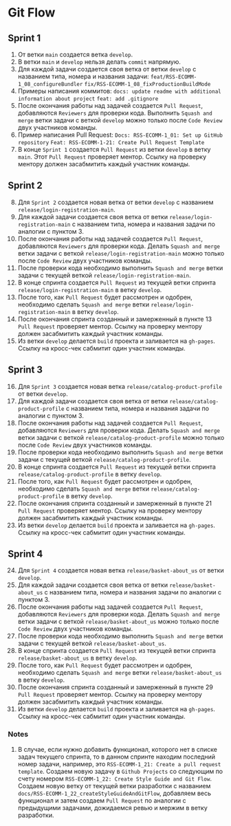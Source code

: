# Git Flow

## Sprint 1
1. От ветки `main` создается ветка `develop`.
2. В ветки `main` и `develop` нельзя делать `commit` напрямую.
3. Для каждой задачи создается своя ветка от ветки `develop` с названием типа, номера и названия задачи:
`feat/RSS-ECOMM-1_08_configureBundler`
`fix/RSS-ECOMM-1_08_fixProductionBuildMode`
4. Примеры написания коммитов:
`docs: update readme with additional information about project`
`feat: add .gitignore`
5. После окончания работы над задачей создается `Pull Request`, добавляются `Reviewers` для проверки кода. Выполнить `Squash and merge` ветки задачи с веткой `develop` можно только после `Code Review` двух участников команды.
6. Пример написания Pull Request:
`Docs: RSS-ECOMM-1_01: Set up GitHub repository`
`Feat: RSS-ECOMM-1-21: Create Pull Request Template`
7. В конце `Sprint 1` создается `Pull Request` из ветки `develop` в ветку `main`. Этот `Pull Request` проверяет ментор. Ссылку на проверку ментору должен засабмитить каждый участник команды.

## Sprint 2
8. Для `Sprint 2` создается новая ветка от ветки `develop` с названием `release/login-registration-main`.
9. Для каждой задачи создается своя ветка от ветки `release/login-registration-main` с названием типа, номера и названия задачи по аналогии с пунктом 3.
10. После окончания работы над задачей создается `Pull Request`, добавляются `Reviewers` для проверки кода. Делать `Squash and merge` ветки задачи с веткой `release/login-registration-main` можно только после `Code Review` двух участников команды.
11. После проверки кода необходимо выполнить `Squash and merge` ветки задачи с текущей веткой `release/login-registration-main`.
12. В конце спринта создается `Pull Request` из текущей ветки спринта  `release/login-registration-main` в ветку `develop`.
13. После того, как `Pull Request` будет рассмотрен и одобрен, необходимо сделать `Squash and merge` ветки `release/login-registration-main` в ветку `develop`.
14. После окончания спринта созданный и замерженный в пункте 13 `Pull Request` проверяет ментор. Ссылку на проверку ментору должен засабмитить каждый участник команды.
15. Из ветки `develop` делается `build` проекта и заливается на `gh-pages`. Ссылку на кросс-чек сабмитит один участник команды.

## Sprint 3
16. Для `Sprint 3` создается новая ветка `release/catalog-product-profile` от ветки `develop`.
17. Для каждой задачи создается своя ветка от ветки `release/catalog-product-profile` с названием типа, номера и названия задачи по аналогии с пунктом 3.
18. После окончания работы над задачей создается `Pull Request`, добавляются `Reviewers` для проверки кода. Делать `Squash and merge` ветки задачи с веткой `release/catalog-product-profile` можно только после `Code Review` двух участников команды.
19. После проверки кода необходимо выполнить `Squash and merge` ветки задачи с текущей веткой `release/catalog-product-profile`.
20. В конце спринта создается `Pull Request` из текущей ветки спринта  `release/catalog-product-profile` в ветку `develop`.
21. После того, как `Pull Request` будет рассмотрен и одобрен, необходимо сделать `Squash and merge` ветки `release/catalog-product-profile` в ветку  `develop`.
22. После окончания спринта созданный и замерженный в пункте 21 `Pull Request` проверяет ментор. Ссылку на проверку ментору должен засабмитить каждый участник команды.
23. Из ветки `develop` делается `build` проекта и заливается на `gh-pages`. Ссылку на кросс-чек сабмитит один участник команды.

## Sprint 4
24. Для `Sprint 4` создается новая ветка `release/basket-about_us` от ветки `develop`.
25. Для каждой задачи создается своя ветка от ветки `release/basket-about_us` с названием типа, номера и названия задачи по аналогии с пунктом 3.
26. После окончания работы над задачей создается `Pull Request`, добавляются `Reviewers` для проверки кода. Делать `Squash and merge` ветки задачи с веткой `release/basket-about_us` можно только после `Code Review` двух участников команды.
27. После проверки кода необходимо выполнить `Squash and merge` ветки задачи с текущей веткой `release/basket-about_us`.
28. В конце спринта создается `Pull Request` из текущей ветки спринта  `release/basket-about_us` в ветку `develop`.
29. После того, как `Pull Request` будет рассмотрен и одобрен, необходимо сделать `Squash and merge` ветки `release/basket-about_us` в ветку  `develop`.
30. После окончания спринта созданный и замерженный в пункте 29 `Pull Request` проверяет ментор. Ссылку на проверку ментору должен засабмитить каждый участник команды.
31. Из ветки `develop` делается `build` проекта и заливается на `gh-pages`. Ссылку на кросс-чек сабмитит один участник команды.

### Notes
1. В случае, если нужно добавить функционал, которого нет в списке задач текущего спринта, то в данном спринте находим последний номер задачи, например, это `RSS-ECOMM-1_21: Create a pull request template`. Создаем новую задачу в `Github Projects` со следующим по счету номером `RSS-ECOMM-1_22: Create Style Guide and Git Flow`. Создаем новую ветку от текущей ветки разработки с названием  `docs/RSS-ECOMM-1_22_createStyleGuideAndGitFlow`, добавляем весь функционал и затем создаем `Pull Request` по аналогии с предыдущими задачами, дожидаемся ревью и мержим в ветку разработки.

